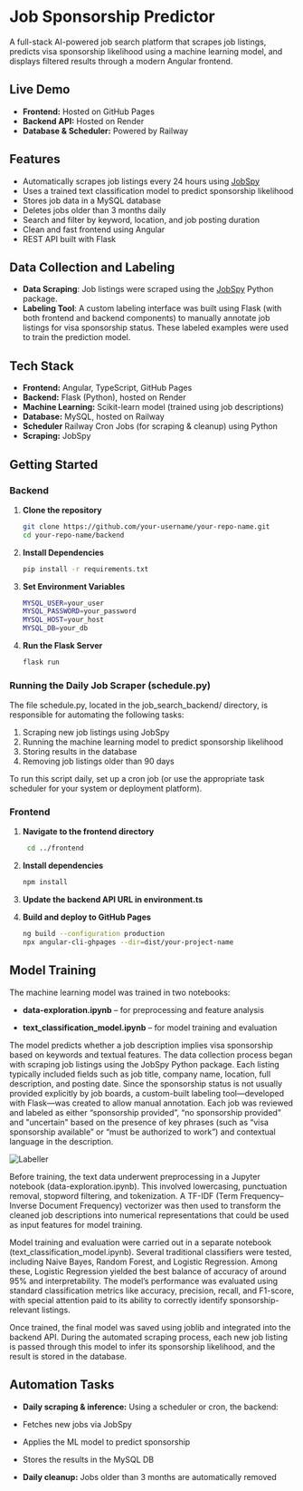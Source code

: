# Job Sponsorship Predictor

A full-stack AI-powered job search platform that scrapes job listings, predicts visa sponsorship likelihood using a machine learning model, and displays filtered results through a modern Angular frontend.

## Live Demo

- **Frontend:** Hosted on GitHub Pages
- **Backend API:** Hosted on Render
- **Database & Scheduler:** Powered by Railway

## Features

- Automatically scrapes job listings every 24 hours using [JobSpy](https://pypi.org/project/jobspy/)
- Uses a trained text classification model to predict sponsorship likelihood
- Stores job data in a MySQL database
- Deletes jobs older than 3 months daily
- Search and filter by keyword, location, and job posting duration
- Clean and fast frontend using Angular
- REST API built with Flask

## Data Collection and Labeling

- **Data Scraping**: Job listings were scraped using the [JobSpy](https://pypi.org/project/jobspy/) Python package.
- **Labeling Tool**: A custom labeling interface was built using Flask (with both frontend and backend components) to manually annotate job listings for visa sponsorship status. These labeled examples were used to train the prediction model.

## Tech Stack

- **Frontend:** Angular, TypeScript, GitHub Pages
- **Backend:** Flask (Python), hosted on Render
- **Machine Learning:** Scikit-learn model (trained using job descriptions)
- **Database:** MySQL, hosted on Railway
- **Scheduler** Railway Cron Jobs (for scraping & cleanup) using Python
- **Scraping:** JobSpy

## Getting Started

### Backend

1. **Clone the repository**
   ```bash
   git clone https://github.com/your-username/your-repo-name.git
   cd your-repo-name/backend
2. **Install Dependencies**
   ```bash
   pip install -r requirements.txt
3. **Set Environment Variables**
   ```bash
   MYSQL_USER=your_user
   MYSQL_PASSWORD=your_password
   MYSQL_HOST=your_host
   MYSQL_DB=your_db
4. **Run the Flask Server**
   ```bash
   flask run

### Running the Daily Job Scraper (schedule.py)

The file schedule.py, located in the job_search_backend/ directory, is responsible for automating the following tasks:

   1. Scraping new job listings using JobSpy
   2. Running the machine learning model to predict sponsorship likelihood
   3. Storing results in the database
   4. Removing job listings older than 90 days

To run this script daily, set up a cron job (or use the appropriate task scheduler for your system or deployment platform).


### Frontend

1. **Navigate to the frontend directory**

   ```bash
    cd ../frontend

2. **Install dependencies**

    ```bash
    npm install

3. **Update the backend API URL in environment.ts**

4. **Build and deploy to GitHub Pages**

    ```bash
    ng build --configuration production
    npx angular-cli-ghpages --dir=dist/your-project-name

## Model Training
The machine learning model was trained in two notebooks:

  - **data-exploration.ipynb** – for preprocessing and feature analysis
  
  - **text_classification_model.ipynb** – for model training and evaluation

The model predicts whether a job description implies visa sponsorship based on keywords and textual features.
The data collection process began with scraping job listings using the JobSpy Python package. Each listing typically included fields such as job title, company name, location, full description, and posting date. Since the sponsorship status is not usually provided explicitly by job boards, a custom-built labeling tool—developed with Flask—was created to allow manual annotation. Each job was reviewed and labeled as either “sponsorship provided”, “no sponsorship provided” and "uncertain" based on the presence of key phrases (such as “visa sponsorship available” or “must be authorized to work”) and contextual language in the description.

![Labeller](./labeller.png)

Before training, the text data underwent preprocessing in a Jupyter notebook (data-exploration.ipynb). This involved lowercasing, punctuation removal, stopword filtering, and tokenization. A TF-IDF (Term Frequency–Inverse Document Frequency) vectorizer was then used to transform the cleaned job descriptions into numerical representations that could be used as input features for model training.

Model training and evaluation were carried out in a separate notebook (text_classification_model.ipynb). Several traditional classifiers were tested, including Naive Bayes, Random Forest, and Logistic Regression. Among these, Logistic Regression yielded the best balance of accuracy of around 95% and interpretability. The model’s performance was evaluated using standard classification metrics like accuracy, precision, recall, and F1-score, with special attention paid to its ability to correctly identify sponsorship-relevant listings. 

Once trained, the final model was saved using joblib and integrated into the backend API. During the automated scraping process, each new job listing is passed through this model to infer its sponsorship likelihood, and the result is stored in the database.

## Automation Tasks

 - **Daily scraping & inference:** Using a scheduler or cron, the backend:
  
- Fetches new jobs via JobSpy
  
- Applies the ML model to predict sponsorship
  
- Stores the results in the MySQL DB
  
- **Daily cleanup:** Jobs older than 3 months are automatically removed

